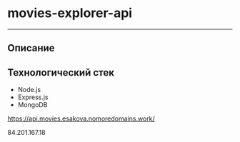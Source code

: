 # movies-explorer-api
--------
## Описание
## Технологический стек
* Node.js
* Express.js
* MongoDB

https://api.movies.esakova.nomoredomains.work/

84.201.167.18
